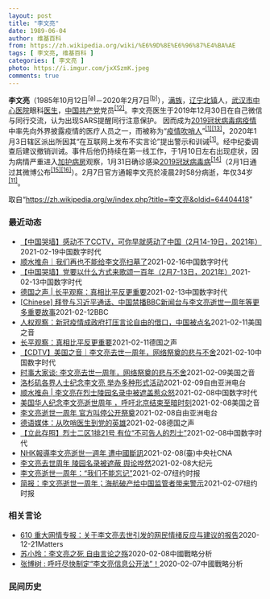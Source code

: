 ```yaml
---
layout: post
title: "李文亮"
date: 1989-06-04
author: 维基百科
from: https://zh.wikipedia.org/wiki/%E6%9D%8E%E6%96%87%E4%BA%AE
tags: [ 李文亮, 维基百科 ]
categories: [ 李文亮 ]
photo: https://i.imgur.com/jxXSzmK.jpeg
comments: true
---
```

<div class="mw-parser-output"><div id="noteTA-72732dd3" class="noteTA"><div class="noteTA-group"><div data-noteta-group-source="module" data-noteta-group="Medicine"></div></div><div class="noteTA-local"><div data-noteta-code="zh-cn:重症监护室; zh-hk:深切治療部; zh-tw:加護病房"></div><div data-noteta-code="zh-cn:体外膜氧合; zh-hk:人工心肺; zh-tw:葉克膜;"></div><div data-noteta-code="zh-hans:互联网+; zh-hant:互聯網+;"></div><div data-noteta-code="zh-cn:卡洛·乌尔巴尼; zh-hk:卡爾婁·武爾班尼; zh-tw:卡洛·厄巴尼;"></div><div data-noteta-code="zh-cn:互联网+; zh-tw:互聯網+;"></div></div></div>

<p><b>李文亮</b>（1985年10月12日<sup id="cite_ref-3" class="reference"><a href="#cite_note-3">[a]</a></sup>－2020年2月7日<sup id="cite_ref-13" class="reference"><a href="#cite_note-13">[b]</a></sup>），<a href="/wiki/%E6%BB%A1%E6%97%8F" title="满族">满族</a>，<a href="/wiki/%E8%BE%BD%E5%AE%81%E7%9C%81" title="辽宁省">辽宁</a><a href="/wiki/%E5%8C%97%E9%95%87%E5%B8%82" title="北镇市">北镇</a>人，<a href="/wiki/%E6%AD%A6%E6%B1%89%E5%B8%82%E4%B8%AD%E5%BF%83%E5%8C%BB%E9%99%A2" title="武汉市中心医院">武汉市中心医院</a>眼科<a href="/wiki/%E5%8C%BB%E7%94%9F" title="医生">医生</a>，<a href="/wiki/%E4%B8%AD%E5%9B%BD%E5%85%B1%E4%BA%A7%E5%85%9A" title="中国共产党">中国共产党</a>党员<sup id="cite_ref-14" class="reference"><a href="#cite_note-14">[12]</a></sup>。李文亮医生于2019年12月30日在自己微信与同行交流，认为出现SARS提醒同行注意保护。 因而成为<a href="/wiki/2019%E5%86%A0%E7%8A%B6%E7%97%85%E6%AF%92%E7%97%85%E7%96%AB%E6%83%85" title="2019冠状病毒病疫情">2019冠状病毒病疫情</a>中率先向外界披露疫情的医疗人员之一，而被称为“<a href="/wiki/%E7%96%AB%E6%83%85" class="mw-redirect" title="疫情">疫情</a><a href="/wiki/%E5%90%B9%E5%93%A8%E4%BA%BA" title="吹哨人">吹哨人</a>”<sup id="cite_ref-财新_1-1" class="reference"><a href="#cite_note-财新-1">[1]</a></sup><sup id="cite_ref-15" class="reference"><a href="#cite_note-15">[13]</a></sup>，2020年1月3日辖区派出所因其“在互联网上发布不实言论”提出警示和训诫<sup id="cite_ref-财新_1-2" class="reference"><a href="#cite_note-财新-1">[1]</a></sup>。经中纪委调查后建议撤销训诫。事件后他仍持续在第一线工作，于1月10日左右出现症状，因为病情严重进入<a href="/wiki/%E5%8A%A0%E8%AD%B7%E7%97%85%E6%88%BF" title="加護病房">加护病房</a>观察，1月31日确诊感染<a href="/wiki/2019%E5%86%A0%E7%8B%80%E7%97%85%E6%AF%92%E7%97%85" class="mw-redirect" title="2019冠狀病毒病">2019冠狀病毒病</a><sup id="cite_ref-监察答记者问_16-0" class="reference"><a href="#cite_note-监察答记者问-16">[14]</a></sup>（2月1日通过其微博公布<sup id="cite_ref-17" class="reference"><a href="#cite_note-17">[15]</a></sup><sup id="cite_ref-18" class="reference"><a href="#cite_note-18">[16]</a></sup>）。2月7日官方通報李文亮於凌晨2时58分病逝，年仅34岁<sup id="cite_ref-wjw.wuhan_12-1" class="reference"><a href="#cite_note-wjw.wuhan-12">[11]</a></sup>。
</p>
</div><noscript><img src="//zh.wikipedia.org/wiki/Special:CentralAutoLogin/start?type=1x1" alt="" title="" width="1" height="1" style="border: none; position: absolute;"></noscript>
<div class="printfooter">取自“<a dir="ltr" href="https://zh.wikipedia.org/w/index.php?title=李文亮&amp;oldid=64404418">https://zh.wikipedia.org/w/index.php?title=李文亮&amp;oldid=64404418</a>”</div><div id="recent-news"><h3>最近动态</h3><ul><li><a href="https://nodebe4.github.io/waimei/2021-02-19/%E4%B8%AD%E5%9B%BD%E5%93%AD%E5%A2%99-%E6%84%9F%E5%8A%A8%E4%B8%8D%E4%BA%86CCTV-%E5%8F%AF%E4%BD%A0%E6%97%A9%E5%B0%B1%E6%84%9F%E5%8A%A8%E4%BA%86%E4%B8%AD%E5%9B%BD-2%E6%9C%8814-19%E6%97%A5-2021%E5%B9%B4" title="【中国哭墙】感动不了CCTV，可你早就感动了中国（2月14-19日，2021年）—— 编者按：2月14-19日，距离李文亮医生的去世已343-348天。这位在武汉新冠疫情期间因为说出真话成为悲剧...">【中国哭墙】感动不了CCTV，可你早就感动了中国（2月14-19日，2021年）</a><time>2021-02-19</time><a class="tag">中国数字时代</a></li>
<li><a href="https://nodebe4.github.io/waimei/2021-02-16/%E9%A1%BA%E6%B0%B4%E6%8E%A8%E8%88%9F-%E6%88%91%E4%BB%AC%E5%86%8D%E4%B9%9F%E4%B8%8D%E8%83%BD%E7%BB%99%E6%9D%8E%E6%96%87%E4%BA%AE%E6%89%AB%E5%A2%93%E4%BA%86" title="顺水推舟｜我们再也不能给李文亮扫墓了—— 做为最早、最久关注李文亮的公众号之一，本号获得了越来越多相关知情人的支持。能力越大，责任越大，本号将继续竭力为李文亮发声，即使被删号，也在所不惜。 上篇...">顺水推舟｜我们再也不能给李文亮扫墓了</a><time>2021-02-16</time><a class="tag">中国数字时代</a></li>
<li><a href="https://nodebe4.github.io/waimei/2021-02-13/%E4%B8%AD%E5%9B%BD%E5%93%AD%E5%A2%99-%E5%85%9A%E8%A6%81%E4%BB%A5%E4%BB%80%E4%B9%88%E6%96%B9%E5%BC%8F%E6%9D%A5%E6%AD%8C%E9%A2%82%E4%B8%80%E7%99%BE%E5%B9%B4-2%E6%9C%887-13%E6%97%A5-2021%E5%B9%B4" title="【中国哭墙】党要以什么方式来歌颂一百年（2月7-13日，2021年）—— 编者按：2月7-13日，距离李文亮医生的去世已366-342天。这位在武汉新冠疫情期间因为说出真话成为悲剧英雄的普通眼科...">【中国哭墙】党要以什么方式来歌颂一百年（2月7-13日，2021年）</a><time>2021-02-13</time><a class="tag">中国数字时代</a></li>
<li><a href="https://nodebe4.github.io/waimei/2021-02-13/%E5%BE%B7%E5%9B%BD%E4%B9%8B%E5%A3%B0-%E9%95%BF%E5%B9%B3%E8%A7%82%E5%AF%9F-%E7%9C%9F%E7%9B%B8%E6%AF%94%E5%B9%B3%E5%8F%8D%E6%9B%B4%E9%87%8D%E8%A6%81" title="德国之声 | 长平观察：真相比平反更重要—— &quot;一个健康的社会不应该只有一种声音。&quot;一年前，李文亮医生刚刚去世，他留下的这句话遍地回荡，当局倍感压力。一年后，这句话依然激励人...">德国之声 | 长平观察：真相比平反更重要</a><time>2021-02-13</time><a class="tag">中国数字时代</a></li>
<li><a href="https://nodebe4.github.io/waimei/2021-02-12/Chinese-%E6%8B%9C%E7%99%BB%E4%B8%8E%E4%B9%A0%E8%BF%91%E5%B9%B3%E9%80%9A%E8%AF%9D-%E4%B8%AD%E5%9B%BD%E7%A6%81%E6%92%ADBBC%E6%96%B0%E9%97%BB%E5%8F%B0%E4%B8%8E%E6%9D%8E%E6%96%87%E4%BA%AE%E9%80%9D%E4%B8%96%E4%B8%80%E5%91%A8%E5%B9%B4%E7%AD%89%E6%9B%B4%E5%A4%9A%E9%87%8D%E8%A6%81%E6%95%85%E4%BA%8B" title="[Chinese] 拜登与习近平通话、中国禁播BBC新闻台与李文亮逝世一周年等更多重要故事—— 拜登与习近平通话、中国禁播BBC新闻台与李文亮逝世一周年等本周更多重要故事 12 分钟前 图像来源...">[Chinese] 拜登与习近平通话、中国禁播BBC新闻台与李文亮逝世一周年等更多重要故事</a><time>2021-02-12</time><a class="tag">BBC</a></li>
<li><a href="https://nodebe4.github.io/waimei/2021-02-11/%E4%BA%BA%E6%9D%83%E8%A7%82%E5%AF%9F-%E6%96%B0%E5%86%A0%E7%96%AB%E6%83%85%E6%88%90%E6%94%BF%E5%BA%9C%E6%89%93%E5%8E%8B%E8%A8%80%E8%AE%BA%E8%87%AA%E7%94%B1%E7%9A%84%E5%80%9F%E5%8F%A3-%E4%B8%AD%E5%9B%BD%E8%A2%AB%E7%82%B9%E5%90%8D" title="人权观察：新冠疫情成政府打压言论自由的借口，中国被点名—— Thu, 11 Feb 2021 18:23:15 GMT 一名男子在武汉中心医院为李文亮逝世一周年献花的纪念地驻足，一名警察站在一旁...">人权观察：新冠疫情成政府打压言论自由的借口，中国被点名</a><time>2021-02-11</time><a class="tag">美国之音</a></li>
<li><a href="https://nodebe4.github.io/waimei/2021-02-11/%E9%95%BF%E5%B9%B3%E8%A7%82%E5%AF%9F-%E7%9C%9F%E7%9B%B8%E6%AF%94%E5%B9%B3%E5%8F%8D%E6%9B%B4%E9%87%8D%E8%A6%81" title="长平观察：真相比平反更重要—— 长平2021-02-11T09:05:21.481Z 李文亮去世一周年之际，大量中国网友自发缅怀这位眼科医生 （德国之声中文网）&quot;一个健康的社会不应该只...">长平观察：真相比平反更重要</a><time>2021-02-11</time><a class="tag">德国之声</a></li>
<li><a href="https://nodebe4.github.io/waimei/2021-02-10/CDTV-%E7%BE%8E%E5%9B%BD%E4%B9%8B%E9%9F%B3-%E6%9D%8E%E6%96%87%E4%BA%AE%E5%8E%BB%E4%B8%96%E4%B8%80%E5%91%A8%E5%B9%B4-%E7%BD%91%E7%BB%9C%E7%A5%AD%E5%A5%A0%E7%9A%84%E6%82%B2%E4%B8%8E%E4%B8%8D%E8%88%8D" title="【CDTV】美国之音｜李文亮去世一周年，网络祭奠的悲与不舍—— @美国之音中文网：在武汉中心医院医生李文亮去世一周年之际，有大量中国网友在社交媒体上对他悼念缅怀，这与官方的一片沉默形成鲜明反差。...">【CDTV】美国之音｜李文亮去世一周年，网络祭奠的悲与不舍</a><time>2021-02-10</time><a class="tag">中国数字时代</a></li>
<li><a href="https://nodebe4.github.io/waimei/2021-02-09/%E6%97%B6%E4%BA%8B%E5%A4%A7%E5%AE%B6%E8%B0%88-%E6%9D%8E%E6%96%87%E4%BA%AE%E5%8E%BB%E4%B8%96%E4%B8%80%E5%91%A8%E5%B9%B4-%E7%BD%91%E7%BB%9C%E7%A5%AD%E5%A5%A0%E7%9A%84%E6%82%B2%E4%B8%8E%E4%B8%8D%E8%88%8D" title="时事大家谈: 李文亮去世一周年，网络祭奠的悲与不舍—— Tue, 09 Feb 2021 13:43:48 GMT 时事大家谈：李文亮去世一周年，网络祭奠的悲与不舍 时事大家谈: 李文亮去世一周...">时事大家谈: 李文亮去世一周年，网络祭奠的悲与不舍</a><time>2021-02-09</time><a class="tag">美国之音</a></li>
<li><a href="https://nodebe4.github.io/waimei/2021-02-09/%E6%B4%9B%E6%9D%89%E7%9F%B6%E5%90%84%E7%95%8C%E4%BA%BA%E5%A3%AB%E7%BA%AA%E5%BF%B5%E6%9D%8E%E6%96%87%E4%BA%AE-%E4%B8%BE%E5%8A%9E%E5%A4%9A%E7%A7%8D%E5%BD%A2%E5%BC%8F%E6%B4%BB%E5%8A%A8" title="洛杉矶各界人士纪念李文亮 举办多种形式活动—— 今年2月7日，是中国新冠疫情“吹哨人”李文亮去世一周年的日子。美国洛杉矶各界不少民主活动人士和艺术家举办了形式各异的活动，对李文亮进行悼念，并对中...">洛杉矶各界人士纪念李文亮  举办多种形式活动</a><time>2021-02-09</time><a class="tag">自由亚洲电台</a></li>
<li><a href="https://nodebe4.github.io/waimei/2021-02-08/%E9%A1%BA%E6%B0%B4%E6%8E%A8%E8%88%9F-%E6%9D%8E%E6%96%87%E4%BA%AE%E5%9C%A8%E7%83%88%E5%A3%AB%E9%99%B5%E5%9B%AD%E5%90%8D%E5%BD%95%E4%B8%AD%E8%A2%AB%E9%81%AE%E7%9B%96%E6%83%B9%E4%BC%97%E6%80%92" title="顺水推舟 | 李文亮在烈士陵园名录中被遮盖惹众怒—— 作者：顺水推舟 在李文亮殉职一周年之际，本号前两天发布了《李文亮殉职周年纪 | 他的墓碑与雕像》（已被和谐，请看今天第二条的重发版）其中附上...">顺水推舟 | 李文亮在烈士陵园名录中被遮盖惹众怒</a><time>2021-02-08</time><a class="tag">中国数字时代</a></li>
<li><a href="https://nodebe4.github.io/waimei/2021-02-08/%E7%BE%8E%E5%9B%BD%E5%8D%8E%E4%BA%BA%E7%BA%AA%E5%BF%B5%E6%9D%8E%E6%96%87%E4%BA%AE%E9%80%9D%E4%B8%96%E5%91%A8%E5%B9%B4-%E5%91%BC%E5%90%81%E5%8C%97%E4%BA%AC%E7%BB%93%E6%9D%9F%E8%87%B3%E6%9A%97%E6%97%B6%E5%88%BB" title="美国华人纪念李文亮逝世周年 ，呼吁北京结束至暗时刻—— Tue, 09 Feb 2021 02:19:38 GMT 2021年2月7日，中国新冠病毒吹哨人李文亮逝世周年日，“洛杉矶视觉艺术家协会...">美国华人纪念李文亮逝世周年 ，呼吁北京结束至暗时刻</a><time>2021-02-08</time><a class="tag">美国之音</a></li>
<li><a href="https://nodebe4.github.io/waimei/2021-02-08/%E6%9D%8E%E6%96%87%E4%BA%AE%E9%80%9D%E4%B8%96%E4%B8%80%E5%91%A8%E5%B9%B4-%E5%AE%98%E6%96%B9%E5%8F%AB%E5%81%9C%E5%85%AC%E5%BC%80%E7%A5%AD%E5%A5%A0" title="李文亮逝世一周年 官方叫停公开祭奠—— 去年2月7日，中国新冠疫情吹哨人李文亮医生因感染新冠病毒于武汉去世。然而，在李文亮逝世一周年的时候，中国官方不仅保持沉默，还禁止民间公开祭奠这位勇敢者。 ...">李文亮逝世一周年    官方叫停公开祭奠</a><time>2021-02-08</time><a class="tag">自由亚洲电台</a></li>
<li><a href="https://nodebe4.github.io/waimei/2021-02-08/%E5%BE%B7%E8%AF%AD%E5%AA%92%E4%BD%93-%E4%BB%8E%E5%90%B9%E5%93%A8%E5%8C%BB%E7%94%9F%E5%88%B0%E5%85%9A%E7%9A%84%E8%8B%B1%E9%9B%84" title="德语媒体：从吹哨医生到党的英雄—— 达扬（摘编）2021-02-08T15:28:59.365Z 武汉眼科医生李文亮被看作是中国新冠疫情中的吹哨人之一。 （德国之声中文网）李文亮医生逝世一周年之...">德语媒体：从吹哨医生到党的英雄</a><time>2021-02-08</time><a class="tag">德国之声</a></li>
<li><a href="https://nodebe4.github.io/waimei/2021-02-08/%E7%AB%8B%E6%AD%A4%E5%AD%98%E7%85%A7-%E7%83%88%E5%A3%AB%E4%BA%8C%E5%8C%BA1%E6%8E%9221%E5%8F%B7-%E6%9C%89%E4%BD%8D-%E4%B8%8D%E5%8F%AF%E5%91%8A%E4%BA%BA%E7%9A%84%E7%83%88%E5%A3%AB" title="【立此存照】烈士二区1排21号 有位“不可告人的烈士”—— 2021年2月6日，新浪微博账号“大嘴哥姓李” 发布了李文亮医生墓碑的具体位置：武汉市九峰山烈士陵园，烈士二区1排21号。 【立此存照...">【立此存照】烈士二区1排21号 有位“不可告人的烈士”</a><time>2021-02-08</time><a class="tag">中国数字时代</a></li>
<li><a href="https://nodebe4.github.io/waimei/2021-02-08/NHK%E5%A0%B1%E5%B0%8E%E6%9D%8E%E6%96%87%E4%BA%AE%E9%80%9D%E4%B8%96%E4%B8%80%E9%80%B1%E5%B9%B4-%E9%81%AD%E4%B8%AD%E5%9C%8B%E6%96%B7%E8%A8%8A" title="NHK報導李文亮逝世一週年 遭中國斷訊—— 中國武漢肺炎「吹哨人」李文亮去世滿週年，日本NHK在新聞節目中報導卻遭中國斷訊。（檔案照片／美聯社） （中央社東京8日綜合外電報導）中國武漢肺炎「吹哨...">NHK報導李文亮逝世一週年 遭中國斷訊</a><time>2021-02-08</time><a class="tag">(臺)中央社CNA</a></li>
<li><a href="https://nodebe4.github.io/waimei/2021-02-08/%E6%9D%8E%E6%96%87%E4%BA%AE%E5%8E%BB%E4%B8%96%E5%91%A8%E5%B9%B4-%E9%99%B5%E5%9B%AD%E5%90%8D%E5%BD%95%E8%A2%AB%E9%81%AE%E8%94%BD-%E8%88%86%E8%AE%BA%E5%93%97%E7%84%B6" title="李文亮去世周年 陵园名录被遮蔽 舆论哗然—— 【大纪元2021年02月08日讯】2月7日，是中共病毒（武汉肺炎）疫情“吹哨人”、武汉市中心医院眼科医生李文亮去世一周年的日子，当地民众前往“烈士陵...">李文亮去世周年 陵园名录被遮蔽 舆论哗然</a><time>2021-02-08</time><a class="tag">大纪元</a></li>
<li><a href="https://nodebe4.github.io/waimei/2021-02-07/%E6%9D%8E%E6%96%87%E4%BA%AE%E9%80%9D%E4%B8%96%E4%B8%80%E5%91%A8%E5%B9%B4-%E6%88%91%E4%BB%AC%E4%B8%8D%E8%83%BD%E5%BF%98%E8%AE%B0" title="李文亮逝世一周年：“我们不能忘记”—— RON DePASQUALE,RON DePASQUALE2021-02-08 11:24:45 在李文亮周年忌日到来前，放在武汉市中心医院外的纪念花束。...">李文亮逝世一周年：“我们不能忘记”</a><time>2021-02-07</time><a class="tag">纽约时报</a></li>
<li><a href="https://nodebe4.github.io/waimei/2021-02-07/%E7%AE%80%E6%8A%A5-%E6%9D%8E%E6%96%87%E4%BA%AE%E9%80%9D%E4%B8%96%E4%B8%80%E5%91%A8%E5%B9%B4-%E6%B5%B7%E8%88%AA%E7%A0%B4%E4%BA%A7%E7%BB%99%E4%B8%AD%E5%9B%BD%E7%9B%91%E7%AE%A1%E8%80%85%E5%B8%A6%E6%9D%A5%E8%AD%A6%E7%A4%BA" title="简报：李文亮逝世一周年；海航破产给中国监管者带来警示—— KONEY BAI,KONEY BAI2021-02-08 09:46:18 李文亮生前曾工作的武汉市中心医院外。 •&nbsp;李文亮逝世一周年...">简报：李文亮逝世一周年；海航破产给中国监管者带来警示</a><time>2021-02-07</time><a class="tag">纽约时报</a></li>
</ul></div><div id="open-opinion"><h3>相关言论</h3><ul><li><a href="https://nodebe4.github.io/opinion/2020-12-21/610-%E9%87%8D%E5%A4%A7%E7%BD%91%E6%83%85%E4%B8%93%E6%8A%A5-%E5%85%B3%E4%BA%8E%E6%9D%8E%E6%96%87%E4%BA%AE%E5%8E%BB%E4%B8%96%E5%BC%95%E5%8F%91%E7%9A%84%E7%BD%91%E6%B0%91%E6%83%85%E7%BB%AA%E5%8F%8D%E5%BA%94%E4%B8%8E%E5%BB%BA%E8%AE%AE%E7%9A%84%E6%8A%A5%E5%91%8A/" title="野兽爱智慧">610 重大网情专报：关于李文亮去世引发的网民情绪反应与建议的报告</a><time>2020-12-21</time><a class="tag">Matters</a></li>
<li><a href="https://nodebe4.github.io/opinion/2020-02-08/%E8%8B%8F%E5%B0%8F%E7%8E%B2-%E6%9D%8E%E6%96%87%E4%BA%AE%E4%B9%8B%E6%AD%BB-%E8%87%AA%E7%94%B1%E8%A8%80%E8%AE%BA%E4%B9%8B%E6%AE%87/" title="苏小玲">苏小玲：李文亮之死 自由言论之殇</a><time>2020-02-08</time><a class="tag">中國戰略分析</a></li>
<li><a href="https://nodebe4.github.io/opinion/2020-02-07/%E5%BC%A0%E5%8D%9A%E6%A0%91-%E5%91%BC%E5%90%81%E5%B0%BD%E5%BF%AB%E5%88%B6%E5%AE%9A-%E6%9D%8E%E6%96%87%E4%BA%AE%E4%BF%A1%E6%81%AF%E5%85%AC%E5%BC%80%E6%B3%95/" title="张博树">张博树 : 呼吁尽快制定“李文亮信息公开法”！</a><time>2020-02-07</time><a class="tag">中國戰略分析</a></li>
</ul></div><div id="mjls-record"><h3>民间历史</h3><ul></ul></div>
